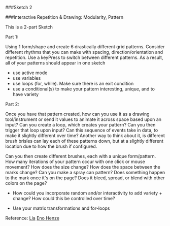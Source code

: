 ###Sketch 2

###Interactive Repetition & Drawing: Modularity, Pattern

 This is a 2-part Sketch



Part 1:

 Using 1 form/shape and create 6 drastically different grid patterns. Consider different rhythms that you can make with spacing, direction/orientation and repetition. Use a keyPress to switch between different patterns. As a result, all of your patterns should appear in one sketch

 - use active mode
 - use variables
 - use loops (for, while). Make sure there is an exit condition
 - use a conditional(s) to make your pattern interesting, unique, and to have variety


Part 2:

Once you have that pattern created, how can you use it as a drawing tool/instrument or send it values to animate it across space based upon an input? Can you create a loop, which creates your pattern? Can you then trigger that loop upon input? Can this sequence of events take in data, to make it slightly different over time? Another way to think about it, is different brush brisles can lay each of these patterns down, but at a slightly different location due to how the brush if configured.

Can you then create different brushes, each with a unique form/pattern. How many iterations of your pattern occur with one click or mouse movement? How does the size change? How does the space between the marks change? Can you make a spray can pattern? Does something happen to the mark once it's on the page? Does it bleed, spread, or blend with other colors on the page?

 - How could you incorporate random and/or interactivity to add variety + change? How could this be controlled over time?

 - Use your matrix transformations and for-loops

 Reference: [Lia](http://www.liaworks.com/category/theprojects/)
 [Eno Henze](http://enohenze.de/)